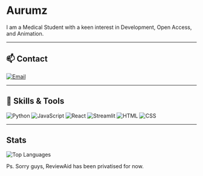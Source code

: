 # Aurumz

I am a Medical Student with a keen interest in Development, Open Access, and Animation.

---

## 📫 Contact 
[![Email](https://img.shields.io/badge/Email-E0F7FA?style=flat-square&logo=gmail&logoColor=black)](mailto:pteroisvolitans12@gmail.com)

---

## 💫 Skills & Tools
![Python](https://img.shields.io/badge/Python-E0F7FA?style=flat-square&logo=python&logoColor=black)
![JavaScript](https://img.shields.io/badge/JavaScript-E0F7FA?style=flat-square&logo=javascript&logoColor=black)
![React](https://img.shields.io/badge/React-E0F7FA?style=flat-square&logo=react&logoColor=black)
![Streamlit](https://img.shields.io/badge/Streamlit-E0F7FA?style=flat-square&logo=streamlit&logoColor=black)
![HTML](https://img.shields.io/badge/HTML-E0F7FA?style=flat-square&logo=html5&logoColor=black)
![CSS](https://img.shields.io/badge/CSS-E0F7FA?style=flat-square&logo=css3&logoColor=black)


---

##  Stats

![Top Languages](https://github-readme-stats.vercel.app/api/top-langs/?username=aurumz-rgb&layout=compact&theme=dark)


Ps. Sorry guys, ReviewAid has been privatised for now. 
